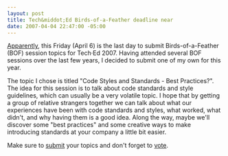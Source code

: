 ```yaml
---
layout: post
title: Tech&middot;Ed Birds-of-a-Feather deadline near
date: 2007-04-04 22:47:00 -05:00
---
```


[Apparently](http://www.ferncrk.com/blog/2007/04/02/TechEd2007BirdsofaFeatherProposalsDueThisWeek.aspx), this Friday (April 6) is the last day to submit Birds-of-a-Feather (BOF) session topics for Tech·Ed 2007. Having attended several BOF sessions over the last few years, I decided to submit one of my own for this year. 

The topic I chose is titled "Code Styles and Standards - Best Practices?". The idea for this session is to talk about code standards and style guidelines, which can usually be a very volatile topic. I hope that by getting a group of relative strangers together we can talk about what our experiences have been with code standards and styles, what worked, what didn't, and why having them is a good idea. Along the way, maybe we'll discover some "best practices" and some creative ways to make introducing standards at your company a little bit easier.

Make sure to [submit](https://www.msteched.com/BOF/SubmitBOF.aspx) your topics and don't forget to [vote](https://www.msteched.com/BOF/Voting.aspx).
